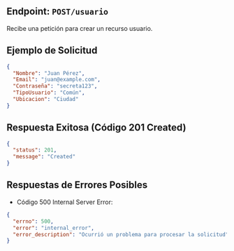 ## Endpoint: `POST/usuario`

Recibe una petición para crear un recurso usuario.

## Ejemplo de Solicitud

```json
{
  "Nombre": "Juan Pérez",
  "Email": "juan@example.com",
  "Contraseña": "secreta123",
  "TipoUsuario": "Común",
  "Ubicacion": "Ciudad"
}
```

## Respuesta Exitosa (Código 201 Created)
```json
{
  "status": 201,
  "message": "Created"
}
```

## Respuestas de Errores Posibles

- Código 500 Internal Server Error:

```json
{
  "errno": 500,
  "error": "internal_error",
  "error_description": "Ocurrió un problema para procesar la solicitud"
}
```